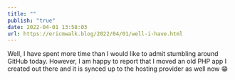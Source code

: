 ```yaml
---
title: ""
publish: "true"
date: 2022-04-01 13:58:03
url: https://ericmwalk.blog/2022/04/01/well-i-have.html
---
```

Well, I have spent more time than I would like to admit stumbling around GitHub today. However, I am happy to report that I moved an old PHP app I created out there and it is synced up to the hosting provider as well now 😁